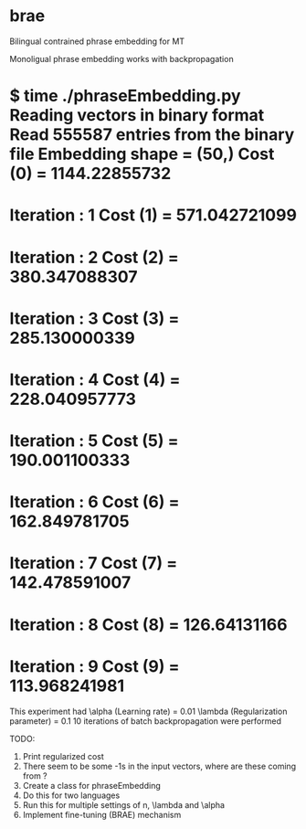 brae
====

Bilingual contrained phrase embedding for MT

Monoligual phrase embedding works with backpropagation

$ time ./phraseEmbedding.py
Reading vectors in binary format
Read 555587 entries from the binary file
Embedding shape = (50,)
Cost (0) = 1144.22855732
=================================
Iteration : 1
Cost (1) = 571.042721099
=================================
Iteration : 2
Cost (2) = 380.347088307
=================================
Iteration : 3
Cost (3) = 285.130000339
=================================
Iteration : 4
Cost (4) = 228.040957773
=================================
Iteration : 5
Cost (5) = 190.001100333
=================================
Iteration : 6
Cost (6) = 162.849781705
=================================
Iteration : 7
Cost (7) = 142.478591007
=================================
Iteration : 8
Cost (8) = 126.64131166
=================================
Iteration : 9
Cost (9) = 113.968241981
=================================

This experiment had 
\alpha (Learning rate) = 0.01
\lambda (Regularization parameter) = 0.1
10 iterations of batch backpropagation were performed

TODO:
1. Print regularized cost
2. There seem to be some -1s in the input vectors, where are these coming from ? 
3. Create a class for phraseEmbedding
4. Do this for two languages
5. Run this for multiple settings of n, \lambda and \alpha
6. Implement fine-tuning (BRAE) mechanism
